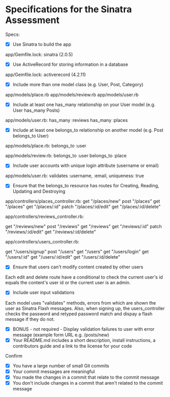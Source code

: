 # Specifications for the Sinatra Assessment

Specs:

- [x] Use Sinatra to build the app

app/Gemfile.lock:
  sinatra (2.0.5)

- [x] Use ActiveRecord for storing information in a database

app/Gemfile.lock:
  activerecord (4.2.11)

- [x] Include more than one model class (e.g. User, Post, Category)

app/models/place.rb
app/models/review.rb
app/models/user.rb

- [x] Include at least one has_many relationship on your User model (e.g. User has_many Posts)

app/models/user.rb:
  has_many :reviews
  has_many :places

- [x] Include at least one belongs_to relationship on another model (e.g. Post belongs_to User)

app/models/place.rb:
  belongs_to :user

app/models/review.rb:
  belongs_to :user
  belongs_to :place

- [x] Include user accounts with unique login attribute (username or email)

app/models/user.rb:
  validates :username, :email, uniqueness: true

- [x] Ensure that the belongs_to resource has routes for Creating, Reading, Updating and Destroying

app/controllers/places_controller.rb:
  get "/places/new"
  post "/places"
  get "/places"
  get "/places/:id"
  patch "/places/:id/edit"
  get "/places/:id/delete"

app/controllers/reviews_controller.rb:

  get "/reviews/new"
  post "/reviews"
  get "/reviews"
  get "/reviews/:id"
  patch "/reviews/:id/edit"
  get "/reviews/:id/delete"

  app/controllers/users_controller.rb:

  get "/users/signup"
  post "/users"
  get "/users"
  get "/users/login"
  get "/users/:id"
  get "/users/:id/edit"
  get "/users/:id/delete"

- [x] Ensure that users can't modify content created by other users

Each edit and delete route have a conditional to check the current user's id equals the content's user id or the current user is an admin.

- [x] Include user input validations

Each model uses "validates" methods, errors from which are shown the user as Sinatra Flash messages. Also, when signing up, the users_controller checks the password and retyped password match and dispay a flash message if they do not.

- [x] BONUS - not required - Display validation failures to user with error message (example form URL e.g. /posts/new)
- [x] Your README.md includes a short description, install instructions, a contributors guide and a link to the license for your code

Confirm

- [x] You have a large number of small Git commits
- [x] Your commit messages are meaningful
- [x] You made the changes in a commit that relate to the commit message
- [x] You don't include changes in a commit that aren't related to the commit message